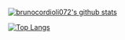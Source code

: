 [![brunocordioli072's github stats](https://github-readme-stats.vercel.app/api?username=brunocordioli072&count_private=true&show_icons=true)](https://github.com/brunocordioli072/github-readme-stats)

[![Top Langs](https://github-readme-stats.vercel.app/api/top-langs/?username=brunocordioli072&layout=compact&count_private=true&show_icons=true)](https://github.com/brunocordioli072/github-readme-stats)

<!--
**anishkny/anishkny** is a ✨ _special_ ✨ repository because its `README.md` (this file) appears on your GitHub profile.

Here are some ideas to get you started:

- 🔭 I’m currently working on ...
- 🌱 I’m currently learning ...
- 👯 I’m looking to collaborate on ...
- 🤔 I’m looking for help with ...
- 💬 Ask me about ...
- 📫 How to reach me: ...
- 😄 Pronouns: ...
- ⚡ Fun fact: ...
-->

